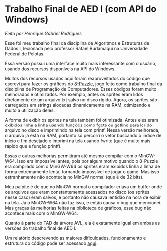 # Trabalho Final de AED I (com API do Windows)
_Feito por Henrique Gabriel Rodrigues_

Esse foi meu trabalho final da disciplina de Algoritmos e Estruturas de Dados I, lecionada pelo professor Rafael Burlamaqui na Universidade Federal de Pelotas. 

Essa versão possui uma interface muito mais interessante com o usuário, usando dos recursos disponíveis na API do Windows.

Muitos dos recursos usados aqui foram reaproveitados do código que escrevi para fazer os gráficos do [8-Puzzle](https://github.com/Equiel-1703/8-Puzzle), jogo feito como trabalho final da disciplina de Programação de Computadores. Esses códigos foram muito melhorados e otimizados. Por exemplo, antes os sprites eram lidos diretamente de um arquivo txt salvo no disco rígido. Agora, os sprites são carregados em strings alocadas dinamicamente na RAM, otimizando e muito a utilização deles. 

A forma de exibir os sprites na tela também foi otimizada. Antes eles eram exibidos linha a linha usando funções como fgets ou getline para ler do arquivo no disco e imprimindo na tela com printf. Nessa versão melhorada, o arquivo já está na RAM, portanto só percorri o vetor buscando o índice de início e fim desejado e imprimi na tela usando fwrite (que é muito mais rápido que a função printf).

Essas e outras melhorias permitiram até mesmo compilar com o MinGW-W64. Isso era impossível antes, pois por algum motivo quando o 8-Puzzle era compilado com o MinGW-W64 os sprites eram exibidos linha a linha de forma extremamente lenta, tornando impossível de jogar o game. Mas isso estranhamente não acontecia no MinGW normal (que é de 32 bits).

Meu palpite é de que no MinGW normal o compilador criava um buffer onde os arquivos que eram constantemente acessados no disco (os sprites nesse caso) eram salvos, e portanto não causava lentidão na hora de exibir na tela. Já o MinGW-W64 não faz isso, e então causa o bug que mencionei. Mas graças às melhorias feitas na biblioteca de gráficos, esse bug não acontece mais com o MinGW-W64.

Quanto à parte do TAD da árvore AVL, ela é exatamente igual em ambas as versões do trabalho final de AED I.

Um relatório descrevendo as maiores dificuldades, funcionamento e estrutura do código pode ser acessado [aqui](https://drive.google.com/file/d/18D8r6IBg3ftjk23JjUlPvt_c7hH8h80E/view?usp=share_link).
